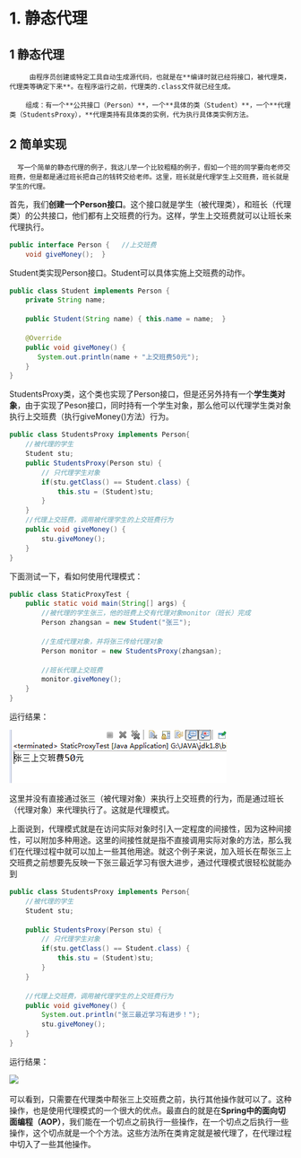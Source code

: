 # 1. 静态代理

## 1 **静态代理**

         由程序员创建或特定工具自动生成源代码，也就是在**编译时就已经将接口，被代理类，代理类等确定下来**。在程序运行之前，代理类的.class文件就已经生成。

        组成：有一个**公共接口（Person）**，一个**具体的类（Student）**，一个**代理类（StudentsProxy），**代理类持有具体类的实例，代为执行具体类实例方法。

## **2 简单实现**

      写一个简单的静态代理的例子，我这儿举一个比较粗糙的例子，假如一个班的同学要向老师交班费，但是都是通过班长把自己的钱转交给老师。这里，班长就是代理学生上交班费，班长就是学生的代理。

首先，我们**创建一个Person接口**。这个接口就是学生（被代理类），和班长（代理类）的公共接口，他们都有上交班费的行为。这样，学生上交班费就可以让班长来代理执行。

```java
public interface Person {   //上交班费
    void giveMoney();  }
```

Student类实现Person接口。Student可以具体实施上交班费的动作。

```java
public class Student implements Person {
    private String name;
    
    public Student(String name) { this.name = name;  }
    
    @Override
    public void giveMoney() {
       System.out.println(name + "上交班费50元");
    }
}
```

StudentsProxy类，这个类也实现了Person接口，但是还另外持有一个**学生类对象**，由于实现了Peson接口，同时持有一个学生对象，那么他可以代理学生类对象执行上交班费（执行giveMoney\(\)方法）行为。

```java
public class StudentsProxy implements Person{
    //被代理的学生
    Student stu;
    public StudentsProxy(Person stu) {
        // 只代理学生对象
        if(stu.getClass() == Student.class) {
            this.stu = (Student)stu;
        }
    }
    //代理上交班费，调用被代理学生的上交班费行为
    public void giveMoney() {
        stu.giveMoney();
    }
}
```

下面测试一下，看如何使用代理模式：

```java
public class StaticProxyTest {
    public static void main(String[] args) {
        //被代理的学生张三，他的班费上交有代理对象monitor（班长）完成
        Person zhangsan = new Student("张三");
        
        //生成代理对象，并将张三传给代理对象
        Person monitor = new StudentsProxy(zhangsan);
        
        //班长代理上交班费
        monitor.giveMoney();
    }
}
```

运行结果：

![](../../../.gitbook/assets/image%20%28312%29.png)

这里并没有直接通过张三（被代理对象）来执行上交班费的行为，而是通过班长（代理对象）来代理执行了。这就是代理模式。

上面说到，代理模式就是在访问实际对象时引入一定程度的间接性，因为这种间接性，可以附加多种用途。这里的间接性就是指不直接调用实际对象的方法，那么我们在代理过程中就可以加上一些其他用途。就这个例子来说，加入班长在帮张三上交班费之前想要先反映一下张三最近学习有很大进步，通过代理模式很轻松就能办到

```java
public class StudentsProxy implements Person{
    //被代理的学生
    Student stu;
    
    public StudentsProxy(Person stu) {
        // 只代理学生对象
        if(stu.getClass() == Student.class) {
            this.stu = (Student)stu;
        }
    }
    
    //代理上交班费，调用被代理学生的上交班费行为
    public void giveMoney() {
        System.out.println("张三最近学习有进步！");
        stu.giveMoney();
    }
}
```

运行结果：

![](https://images2015.cnblogs.com/blog/1085268/201704/1085268-20170409143428488-1662654340.png)

可以看到，只需要在代理类中帮张三上交班费之前，执行其他操作就可以了。这种操作，也是使用代理模式的一个很大的优点。最直白的就是在**Spring中的面向切面编程（AOP）**，我们能在一个切点之前执行一些操作，在一个切点之后执行一些操作，这个切点就是一个个方法。这些方法所在类肯定就是被代理了，在代理过程中切入了一些其他操作。

